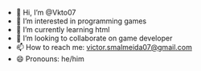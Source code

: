 - 👋 Hi, I’m @Vkto07
- 👀 I’m interested in programming games
- 🌱 I’m currently learning html
- 💞️ I’m looking to collaborate on game developer
- 📫 How to reach me: victor.smalmeida07@gmail.com
- 😄 Pronouns: he/him


<!---
Vkto07/Vkto07 is a ✨ special ✨ repository because its `README.md` (this file) appears on your GitHub profile.
You can click the Preview link to take a look at your changes.
--->
